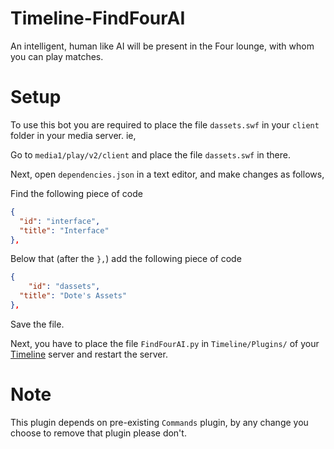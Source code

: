 # Timeline-FindFourAI
An intelligent, human like AI will be present in the Four lounge, with whom you can play matches.

# Setup
To use this bot you are required to place the file `dassets.swf` in your `client` folder in your media server. ie,

Go to `media1/play/v2/client` and place the file `dassets.swf` in there.

Next, open `dependencies.json` in a text editor, and make changes as follows,

Find the following piece of code
```json
{
  "id": "interface",
  "title": "Interface"
},
```

Below that (after the `},`) add the following piece of code
```json
{
	"id": "dassets",
  "title": "Dote's Assets"
},
```

Save the file.

Next, you have to place the file `FindFourAI.py` in `Timeline/Plugins/` of your [Timeline](https://github.com/Times-0/Timeline) server and restart the server.

# Note
This plugin depends on pre-existing `Commands` plugin, by any change you choose to remove that plugin please don't.
